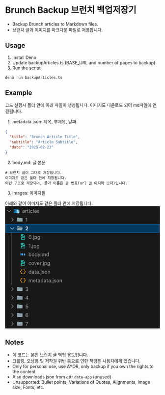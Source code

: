 # Brunch Backup 브런치 백업저장기
- Backup Brunch articles to Markdown files.
- 브런치 글과 이미지를 마크다운 파일로 저장합니다.

## Usage
1. Install Deno
2. Update backupArticles.ts (BASE_URL and number of pages to backup)
3. Run the script

```bash
deno run backupArticles.ts
```

## Example
코드 실행시 폴더 안에 아래 파일이 생성됩니다. 이미지도 다운로드 되어 md파일에 연결됩니다.

1. metadata.json: 제목, 부제목, 날짜
```json
{
  "title": "Brunch Article Title",
  "subtitle": "Article Subtitle",
  "date": "2025-02-23"
}
```

2. body.md: 글 본문
```
# 브런치 글이 그대로 저장됩니다.
이미지도 같은 폴더 안에 저장됩니다.
이런 구조로 저장되며, 폴더 이름은 글 번호(url 맨 마지막 숫자)입니다.
```

3. images: 이미지들

아래와 같이 이미지도 같은 폴더 안에 저장됩니다.
![](example.png)



## Notes
- 이 코드는 본인 브런치 글 백업 용도입니다.
- 크롤링, 오남용 및 저작권 위반 등으로 인한 책임은 사용자에게 있습니다.
- Only for personal use, use AYOR, only backup if you own the rights to the content
- Also downloads json from attr `data-app` (unused)
- Unsupported: Bullet points, Variations of Quotes, Alignments, Image size, Fonts, etc.